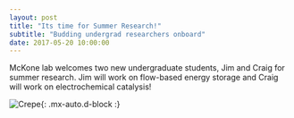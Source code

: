 ```yaml
---
layout: post
title: "Its time for Summer Research!"
subtitle: "Budding undergrad researchers onboard"
date: 2017-05-20 10:00:00
---
```

McKone lab welcomes two new undergraduate students, Jim and Craig for summer research. Jim will work on flow-based energy storage and Craig will work on electrochemical catalysis!

![Crepe](https://raw.githubusercontent.com/Advay2803/advay2803.github.io/master/assets/img/Summer%20Research%202017.png){: .mx-auto.d-block :}
